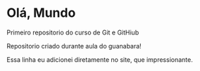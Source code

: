 # Olá, Mundo
 Primeiro repositorio do curso de Git e GitHiub

Repositorio criado durante aula do guanabara!

Essa linha eu adicionei diretamente no site, que impressionante. 
